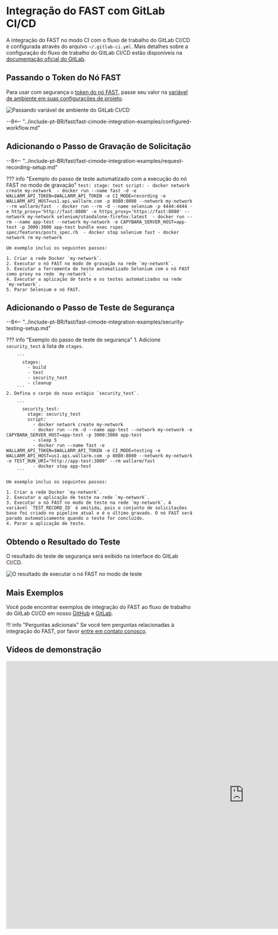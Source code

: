 [gitlabcicd-config-yaml]:       https://docs.gitlab.com/ee/ci
[fast-node-token]:              ../../operations/create-node.md
[gitlabci-set-env-var]:         https://docs.gitlab.com/ee/ci/variables/
[gitlabci-example-env-var]:     ../../../images/fast/poc/common/examples/gitlabci-cimode/gitlab-ci-env-var-example.png
[fast-example-gitlab-result]:   ../../../images/fast/poc/common/examples/gitlabci-cimode/gitlab-ci-example.png
[fast-ci-mode-record]:          ../ci-mode-recording.md#environment-variables-in-recording-mode
[fast-ci-mode-test]:            ../ci-mode-testing.md#environment-variables-in-testing-mode
[mail-to-us]:                   mailto:support@wallarm.com
[fast-examples-github]:         https://github.com/wallarm/fast-examples 
[fast-example-gitlab-cicd]:     https://gitlab.com/wallarm/fast-example-gitlab-dvwa-integration

# Integração do FAST com GitLab CI/CD

A integração do FAST no modo CI com o fluxo de trabalho do GitLab CI/CD é configurada através do arquivo `~/.gitlab-ci.yml`. Mais detalhes sobre a configuração do fluxo de trabalho do GitLab CI/CD estão disponíveis na [documentação oficial do GitLab][gitlabcicd-config-yaml].

## Passando o Token do Nó FAST

Para usar com segurança o [token do nó FAST][fast-node-token], passe seu valor na [variável de ambiente em suas configurações de projeto][gitlabci-set-env-var].

![Passando variável de ambiente do GitLab CI/CD][gitlabci-example-env-var]

--8<-- "../include-pt-BR/fast/fast-cimode-integration-examples/configured-workflow.md"

## Adicionando o Passo de Gravação de Solicitação

--8<-- "../include-pt-BR/fast/fast-cimode-integration-examples/request-recording-setup.md"

??? info "Exemplo do passo de teste automatizado com a execução do nó FAST no modo de gravação"
    ```
    test:
      stage: test
      script:
        - docker network create my-network 
        - docker run --name fast -d -e WALLARM_API_TOKEN=$WALLARM_API_TOKEN -e CI_MODE=recording -e WALLARM_API_HOST=us1.api.wallarm.com -p 8080:8080 --network my-network --rm wallarm/fast 
        - docker run --rm -d --name selenium -p 4444:4444 -e http_proxy='http://fast:8080' -e https_proxy='https://fast:8080' --network my-network selenium/standalone-firefox:latest 
        - docker run --rm --name app-test --network my-network -e CAPYBARA_SERVER_HOST=app-test -p 3000:3000 app-test bundle exec rspec spec/features/posts_spec.rb 
        - docker stop selenium fast
        - docker network rm my-network
    ```

    Um exemplo inclui os seguintes passos:

    1. Criar a rede Docker `my-network`.
    2. Executar o nó FAST no modo de gravação na rede `my-network`.
    3. Executar a ferramenta de teste automatizado Selenium com o nó FAST como proxy na rede `my-network`.
    4. Executar a aplicação de teste e os testes automatizados na rede `my-network`.
    5. Parar Selenium e nó FAST.

## Adicionando o Passo de Teste de Segurança

--8<-- "../include-pt-BR/fast/fast-cimode-integration-examples/security-testing-setup.md"

??? info "Exemplo do passo de teste de segurança"
    1. Adicione `security_test` à lista de `stages`.

        ```
          stages:
            - build
            - test
            - security_test
            - cleanup
        ```
    2. Defina o corpo do novo estágio `security_test`.

        ```
          security_test:
            stage: security_test
            script:
              - docker network create my-network 
              - docker run --rm -d --name app-test --network my-network -e CAPYBARA_SERVER_HOST=app-test -p 3000:3000 app-test
              - sleep 5 
              - docker run --name fast -e WALLARM_API_TOKEN=$WALLARM_API_TOKEN -e CI_MODE=testing -e WALLARM_API_HOST=us1.api.wallarm.com -p 8080:8080 --network my-network -e TEST_RUN_URI="http://app-test:3000" --rm wallarm/fast 
              - docker stop app-test
        ```

    Um exemplo inclui os seguintes passos:

    1. Criar a rede Docker `my-network`.
    2. Executar a aplicação de teste na rede `my-network`.
    3. Executar o nó FAST no modo de teste na rede `my-network`. A variável `TEST_RECORD_ID` é omitida, pois o conjunto de solicitações base foi criado no pipeline atual e é o último gravado. O nó FAST será parado automaticamente quando o teste for concluído.
    4. Parar a aplicação de teste.

## Obtendo o Resultado do Teste

O resultado do teste de segurança será exibido na interface do GitLab CI/CD.

![O resultado de executar o nó FAST no modo de teste][fast-example-gitlab-result]

## Mais Exemplos

Você pode encontrar exemplos de integração do FAST ao fluxo de trabalho do GitLab CI/CD em nosso [GitHub][fast-examples-github] e [GitLab][fast-example-gitlab-cicd].

!!! info "Perguntas adicionais"
    Se você tem perguntas relacionadas à integração do FAST, por favor [entre em contato conosco][mail-to-us].

## Vídeos de demonstração

<div class="video-wrapper">
  <iframe width="1280" height="720" src="https://www.youtube.com/embed/NRQT_7ZMeko" frameborder="0" allow="accelerometer; autoplay; encrypted-media; gyroscope; picture-in-picture" allowfullscreen loading="lazy"></iframe>
</div>